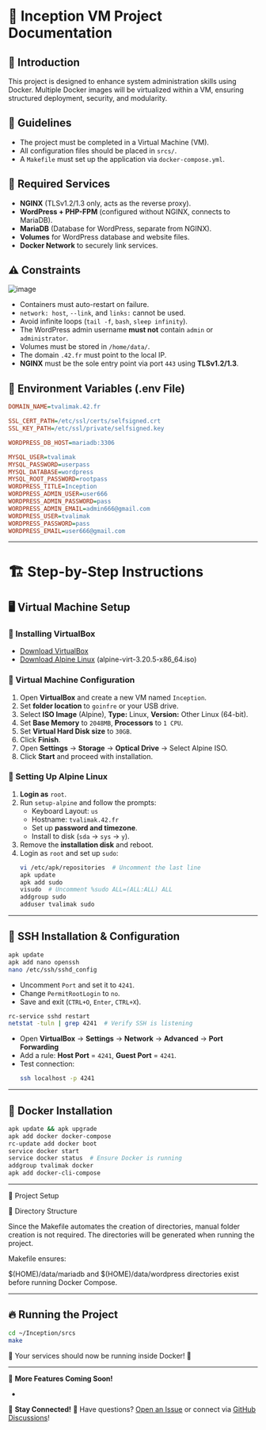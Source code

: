 # 🚀 Inception VM Project Documentation

## 📌 Introduction

This project is designed to enhance system administration skills using Docker. Multiple Docker images will be virtualized within a VM, ensuring structured deployment, security, and modularity.

## 📜 Guidelines

- The project must be completed in a Virtual Machine (VM).
- All configuration files should be placed in `srcs/`.
- A `Makefile` must set up the application via `docker-compose.yml`.

## 🔧 Required Services

- **NGINX** (TLSv1.2/1.3 only, acts as the reverse proxy).
- **WordPress + PHP-FPM** (configured without NGINX, connects to MariaDB).
- **MariaDB** (Database for WordPress, separate from NGINX).
- **Volumes** for WordPress database and website files.
- **Docker Network** to securely link services.

## ⚠️ Constraints

![image](https://github.com/user-attachments/assets/06ff3aa7-e275-4d1c-be1f-fbece1241c7b)

- Containers must auto-restart on failure.
- `network: host`, `--link`, and `links:` cannot be used.
- Avoid infinite loops (`tail -f`, `bash`, `sleep infinity`).
- The WordPress admin username **must not** contain `admin` or `administrator`.
- Volumes must be stored in `/home/data/`.
- The domain `.42.fr` must point to the local IP.
- **NGINX** must be the sole entry point via port `443` using **TLSv1.2/1.3**.

## 🔑 Environment Variables (.env File)

```ini
DOMAIN_NAME=tvalimak.42.fr

SSL_CERT_PATH=/etc/ssl/certs/selfsigned.crt
SSL_KEY_PATH=/etc/ssl/private/selfsigned.key

WORDPRESS_DB_HOST=mariadb:3306

MYSQL_USER=tvalimak
MYSQL_PASSWORD=userpass
MYSQL_DATABASE=wordpress
MYSQL_ROOT_PASSWORD=rootpass
WORDPRESS_TITLE=Inception
WORDPRESS_ADMIN_USER=user666
WORDPRESS_ADMIN_PASSWORD=pass
WORDPRESS_ADMIN_EMAIL=admin666@gmail.com
WORDPRESS_USER=tvalimak
WORDPRESS_PASSWORD=pass
WORDPRESS_EMAIL=user666@gmail.com
```

---

# 🏗 Step-by-Step Instructions

## 🖥 Virtual Machine Setup

### 🔹 Installing VirtualBox

- [Download VirtualBox](https://www.virtualbox.org/)
- [Download Alpine Linux](https://dl-cdn.alpinelinux.org/alpine/v3.20/releases/x86_64/) (alpine-virt-3.20.5-x86\_64.iso)

### 🔹 Virtual Machine Configuration

1. Open **VirtualBox** and create a new VM named `Inception`.
2. Set **folder location** to `goinfre` or your USB drive.
3. Select **ISO Image** (Alpine), **Type:** Linux, **Version:** Other Linux (64-bit).
4. Set **Base Memory** to `2048MB`, **Processors** to `1 CPU`.
5. Set **Virtual Hard Disk size** to `30GB`.
6. Click **Finish**.
7. Open **Settings** → **Storage** → **Optical Drive** → Select Alpine ISO.
8. Click **Start** and proceed with installation.

### 🔹 Setting Up Alpine Linux

1. **Login as** `root`.
2. Run `setup-alpine` and follow the prompts:
   - Keyboard Layout: `us`
   - Hostname: `tvalimak.42.fr`
   - Set up **password and timezone**.
   - Install to disk (`sda` → `sys` → `y`).
3. Remove the **installation disk** and reboot.
4. Login as `root` and set up `sudo`:
   ```sh
   vi /etc/apk/repositories  # Uncomment the last line
   apk update
   apk add sudo
   visudo  # Uncomment %sudo ALL=(ALL:ALL) ALL
   addgroup sudo
   adduser tvalimak sudo
   ```

---

## 🔐 SSH Installation & Configuration

```sh
apk update
apk add nano openssh
nano /etc/ssh/sshd_config
```

- Uncomment `Port` and set it to `4241`.
- Change `PermitRootLogin` to `no`.
- Save and exit (`CTRL+O`, `Enter`, `CTRL+X`).

```sh
rc-service sshd restart
netstat -tuln | grep 4241  # Verify SSH is listening
```

- Open **VirtualBox** → **Settings** → **Network** → **Advanced** → **Port Forwarding**
- Add a rule: **Host Port** = `4241`, **Guest Port** = `4241`.
- Test connection:
  ```sh
  ssh localhost -p 4241
  ```

---

## 🐳 Docker Installation

```sh
apk update && apk upgrade
apk add docker docker-compose
rc-update add docker boot
service docker start
service docker status  # Ensure Docker is running
addgroup tvalimak docker
apk add docker-cli-compose
```

---

📂 Project Setup

📌 Directory Structure

Since the Makefile automates the creation of directories, manual folder creation is not required. The directories will be generated when running the project.

Makefile ensures:

$(HOME)/data/mariadb and $(HOME)/data/wordpress directories exist before running Docker Compose.

---

## 🔥 Running the Project

```sh
cd ~/Inception/srcs
make
```

🚀 Your services should now be running inside Docker! 🎉

---

📢 **More Features Coming Soon!**

-

🔗 **Stay Connected!** 💬 Have questions? [Open an Issue](https://github.com/tvalimak/inception/issues) or connect via [GitHub Discussions](https://github.com/tvalimak/inception/discussions)!




